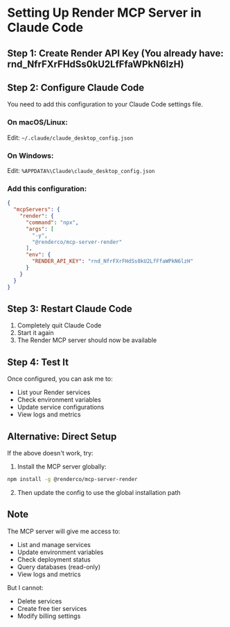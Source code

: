 # Setting Up Render MCP Server in Claude Code

## Step 1: Create Render API Key (You already have: rnd_NfrFXrFHdSs0kU2LfFfaWPkN6lzH)

## Step 2: Configure Claude Code

You need to add this configuration to your Claude Code settings file.

### On macOS/Linux:
Edit: `~/.claude/claude_desktop_config.json`

### On Windows:
Edit: `%APPDATA%\Claude\claude_desktop_config.json`

### Add this configuration:

```json
{
  "mcpServers": {
    "render": {
      "command": "npx",
      "args": [
        "-y",
        "@renderco/mcp-server-render"
      ],
      "env": {
        "RENDER_API_KEY": "rnd_NfrFXrFHdSs0kU2LfFfaWPkN6lzH"
      }
    }
  }
}
```

## Step 3: Restart Claude Code

1. Completely quit Claude Code
2. Start it again
3. The Render MCP server should now be available

## Step 4: Test It

Once configured, you can ask me to:
- List your Render services
- Check environment variables
- Update service configurations
- View logs and metrics

## Alternative: Direct Setup

If the above doesn't work, try:

1. Install the MCP server globally:
```bash
npm install -g @renderco/mcp-server-render
```

2. Then update the config to use the global installation path

## Note

The MCP server will give me access to:
- List and manage services
- Update environment variables
- Check deployment status
- Query databases (read-only)
- View logs and metrics

But I cannot:
- Delete services
- Create free tier services
- Modify billing settings
